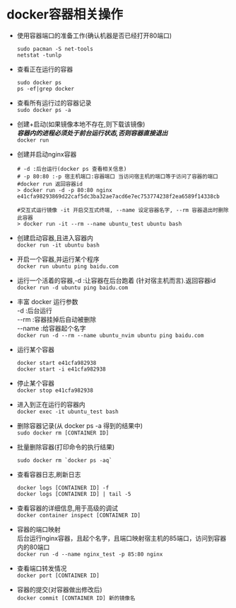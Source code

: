 # docker容器相关操作

- 使用容器端口的准备工作(确认机器是否已经打开80端口)  
	```shell
	sudo pacman -S net-tools
	netstat -tunlp
	```

- 查看正在运行的容器  
	```shell
	sudo docker ps
	ps -ef|grep docker
	```

- 查看所有运行过的容器记录  
`sudo docker ps -a`

- 创建+启动(如果镜像本地不存在,则下载该镜像)  
***容器内的进程必须处于前台运行状态,否则容器直接退出***  
`docker run`

- 创建并启动nginx容器
	```shell
	# -d :后台运行(docker ps 查看相关信息)
	# -p 80:80 :-p 宿主机端口:容器端口 当访问宿主机的端口等于访问了容器的端口
	#docker run 返回容器id
	> docker run -d -p 80:80 nginx
	e41cfa98293869d22caf5dc3ba32ae7acd6e7ec753774238f2ea6589f14338cb
	
	#交互式运行镜像 -it 开启交互式终端, --name 设定容器名字, --rm 容器退出时删除此容器
	> docker run -it --rm --name ubuntu_test ubuntu bash
	```

- 创建启动容器,且进入容器内  
`docker run -it ubuntu bash`

- 开启一个容器,并运行某个程序  
`docker run ubuntu ping baidu.com`

- 运⾏⼀个活着的容器,-d :让容器在后台跑着 (针对宿主机⽽⾔).返回容器id  
`docker run -d ubuntu ping baidu.com`

- 丰富 docker 运行参数  
-d :后台运行  
--rm :容器挂掉后自动被删除  
--name :给容器起个名字  
`docker run -d --rm --name ubuntu_nvim ubuntu ping baidu.com`

- 运行某个容器  
	```shell
	docker start e41cfa982938
	docker start -i e41cfa982938
	```

- 停止某个容器  
`docker stop e41cfa982938`

- 进入到正在运行的容器内  
`docker exec -it ubuntu_test bash`

- 删除容器记录(从 docker ps -a 得到的结果中)  
`sudo docker rm [CONTAINER ID]` 

- 批量删除容器(打印命令的执行结果)  
	```shell
	sudo docker rm `docker ps -aq`
	```

- 查看容器日志,刷新日志  
	```shell
	docker logs [CONTAINER ID] -f
	docker logs [CONTAINER ID] | tail -5
	```

- 查看容器的详细信息,⽤于⾼级的调试  
`docker container inspect [CONTAINER ID]`

- 容器的端⼝映射  
后台运⾏nginx容器，且起个名字，且端⼝映射宿主机的85端⼝，访问到容器内的80端⼝  
`docker run -d --name nginx_test -p 85:80 nginx`

- 查看端口转发情况  
`docker port [CONTAINER ID]`

- 容器的提交(对容器做出修改后)  
`docker commit [CONTAINER ID] 新的镜像名`

